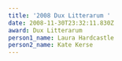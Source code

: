 ```yaml
---
title: '2008 Dux Litterarum '
date: 2008-11-30T23:32:11.830Z
award: Dux Litterarum
person1_name: Laura Hardcastle
person2_name: Kate Kerse
---
```


